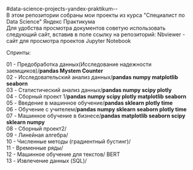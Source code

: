 #data-science-projects-yandex-praktikum--       
В этом репозитории собраны мои проекты из курса "Специалист по Data Science" Яндекс Практикума    
Для удобства просмотра документов советую использовать следующий сайт, вставив в поле ссылку на репозиторий: Nbviewer - сайт для просмотра проектов Jupyter Notebook     

Спринты:      

01 - Предобработка данных(Исследование надежности заемщиков)/__pandas Mystem Counter__    
02 - Исследовательский анализ данных/__pandas numpy matplotlib seaborn__    
03 - Статистический анализ данных/__pandas numpy scipy plotly__       
04 - Сборный проект 1/__pandas numpy scipy plotly matplotlib seaborn__    
05 - Введение в машинное обучение/__pandas sklearn plotly time__       
06 - Обучение с учителем/__pandas numpy sklearn seaborn plotly time__           
07 - Машинное обучение в бизнесе/__pandas matplotlib seaborn scipy sklearn numpy__        
08 - Сборный проект2/  
09 - Линейная алгебра/       
10 - Численные методы (градиентный бустинг)/      
11 - Временные ряды/           
12 - Машинное обучение для текстов/ BERT       
13 - Извлечение данных (SQL)/        
      
